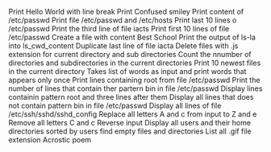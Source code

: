 Print Hello World with line break
Print Confused smiley
Print content of /etc/passwd
Print file /etc/passwd and /etc/hosts
Print last 10 lines o /etc/passwd
Print the third line of file iacts
Print first 10 lines of file /etc/passwd
Create a file with content Best School
Print the output of ls-la into ls_cwd_content
Duplicate last line of file iacta
Delete files with .js extension for current directory and sub directories
Count the nnumber of directories and subdirectories in the current directories
Print 10 newest files in the current directory
Takes list of words as input and print words that appears only once
Print lines containing root from file /etc/passwd
Print the number of lines that contain ther partern bin in file /etc/passwd
Display lines containin pattern root and three lines after them
Display all lines that does not contain pattern bin in file /etc/passwd
Display all lines of file /etc/ssh/sshd/sshd_config
Replace all letters A and c from input to Z and e
Remove all letters C and c
Reverse input
Display all users and their home directories sorted by users
find empty files and directories
List all .gif file extension
Acrostic poem

